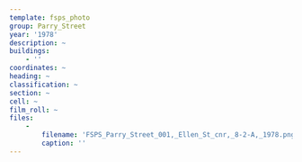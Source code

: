 ```yaml
---
template: fsps_photo
group: Parry_Street
year: '1978'
description: ~
buildings:
    - ''
coordinates: ~
heading: ~
classification: ~
section: ~
cell: ~
film_roll: ~
files:
    -
        filename: 'FSPS_Parry_Street_001,_Ellen_St_cnr,_8-2-A,_1978.png'
        caption: ''
---
```

